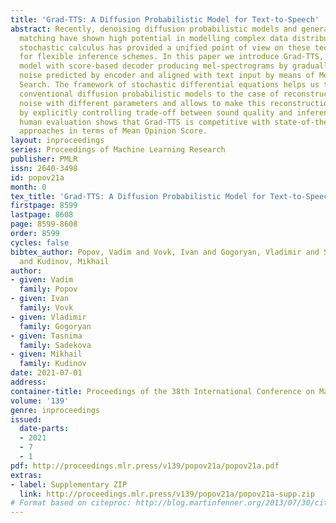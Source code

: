 ```yaml
---
title: 'Grad-TTS: A Diffusion Probabilistic Model for Text-to-Speech'
abstract: Recently, denoising diffusion probabilistic models and generative score
  matching have shown high potential in modelling complex data distributions while
  stochastic calculus has provided a unified point of view on these techniques allowing
  for flexible inference schemes. In this paper we introduce Grad-TTS, a novel text-to-speech
  model with score-based decoder producing mel-spectrograms by gradually transforming
  noise predicted by encoder and aligned with text input by means of Monotonic Alignment
  Search. The framework of stochastic differential equations helps us to generalize
  conventional diffusion probabilistic models to the case of reconstructing data from
  noise with different parameters and allows to make this reconstruction flexible
  by explicitly controlling trade-off between sound quality and inference speed. Subjective
  human evaluation shows that Grad-TTS is competitive with state-of-the-art text-to-speech
  approaches in terms of Mean Opinion Score.
layout: inproceedings
series: Proceedings of Machine Learning Research
publisher: PMLR
issn: 2640-3498
id: popov21a
month: 0
tex_title: 'Grad-TTS: A Diffusion Probabilistic Model for Text-to-Speech'
firstpage: 8599
lastpage: 8608
page: 8599-8608
order: 8599
cycles: false
bibtex_author: Popov, Vadim and Vovk, Ivan and Gogoryan, Vladimir and Sadekova, Tasnima
  and Kudinov, Mikhail
author:
- given: Vadim
  family: Popov
- given: Ivan
  family: Vovk
- given: Vladimir
  family: Gogoryan
- given: Tasnima
  family: Sadekova
- given: Mikhail
  family: Kudinov
date: 2021-07-01
address:
container-title: Proceedings of the 38th International Conference on Machine Learning
volume: '139'
genre: inproceedings
issued:
  date-parts:
  - 2021
  - 7
  - 1
pdf: http://proceedings.mlr.press/v139/popov21a/popov21a.pdf
extras:
- label: Supplementary ZIP
  link: http://proceedings.mlr.press/v139/popov21a/popov21a-supp.zip
# Format based on citeproc: http://blog.martinfenner.org/2013/07/30/citeproc-yaml-for-bibliographies/
---
```

